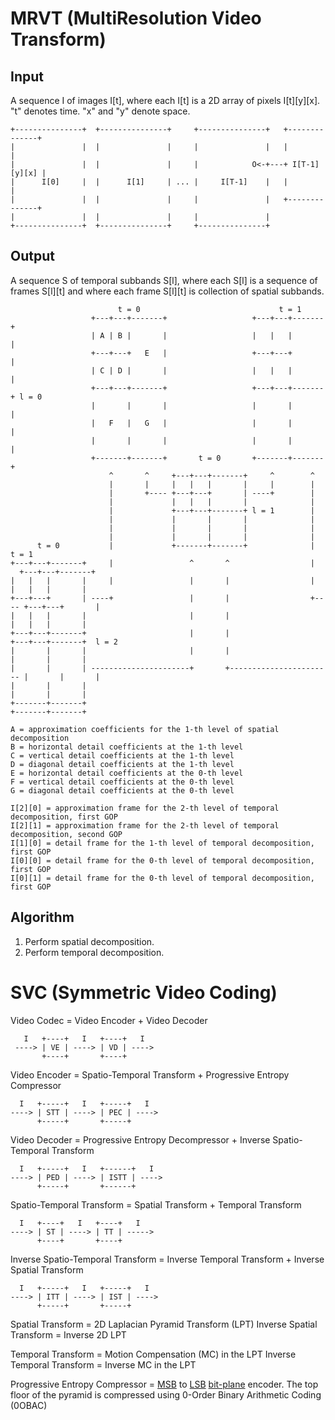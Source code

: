 # MRVT (MultiResolution Video Transform)

## Input

A sequence I of images I[t], where each I[t] is a 2D array of pixels I[t][y][x]. "t" denotes time. "x" and "y" denote space. 

```
+---------------+  +---------------+     +---------------+   +--------------+
|               |  |               |     |               |   |              |
|               |  |               |     |            O<-+---+ I[T-1][y][x] |
|      I[0]     |  |      I[1]     | ... |     I[T-1]    |   |              |
|               |  |               |     |               |   +--------------+
|               |  |               |     |               |
+---------------+  +---------------+     +---------------+
```

## Output

A sequence S of temporal subbands S[l], where each S[l] is a sequence of frames S[l][t] and where each frame S[l][t] is collection of spatial subbands.

```
                        t = 0                               t = 1
                  +---+---+-------+                   +---+---+-------+
                  | A | B |       |                   |   |   |       |
                  +---+---+   E   |                   +---+---+       |
                  | C | D |       |                   |   |   |       |
                  +---+---+-------+                   +---+---+-------+ l = 0
                  |       |       |                   |       |       |
                  |   F   |   G   |                   |       |       |
                  |       |       |                   |       |       |
                  +-------+-------+       t = 0       +-------+-------+
                      ^       ^     +---+---+-------+     ^        ^
                      |       |     |   |   |       |     |        |
                      |       +---- +---+---+       | ----+        |
                      |             |   |   |       |              |
                      |             +---+---+-------+ l = 1        |
                      |             |       |       |              |
                      |             |       |       |              |
                      |             |       |       |              |
      t = 0           |             +-------+-------+              |           t = 1
+---+---+-------+     |                 ^       ^                  |     +---+---+-------+
|   |   |       |     |                 |       |                  |     |   |   |       |
+---+---+       | ----+                 |       |                  +---- +---+---+       |
|   |   |       |                       |       |                        |   |   |       |
+---+---+-------+                       |       |                        +---+---+-------+  l = 2
|       |       |                       |       |                        |       |       |
|       |       | ----------------------+       +----------------------- |       |       |
|       |       |                                                        |       |       |
+-------+-------+                                                        +-------+-------+

A = approximation coefficients for the 1-th level of spatial decomposition
B = horizontal detail coefficients at the 1-th level
C = vertical detail coefficients at the 1-th level
D = diagonal detail coefficients at the 1-th level
E = horizontal detail coefficients at the 0-th level
F = vertical detail coefficients at the 0-th level
G = diagonal detail coefficients at the 0-th level

I[2][0] = approximation frame for the 2-th level of temporal decomposition, first GOP
I[2][1] = approximation frame for the 2-th level of temporal decomposition, second GOP
I[1][0] = detail frame for the 1-th level of temporal decomposition, first GOP
I[0][0] = detail frame for the 0-th level of temporal decomposition, first GOP
I[0][1] = detail frame for the 0-th level of temporal decomposition, first GOP
```

## Algorithm

1. Perform spatial decomposition.
2. Perform temporal decomposition.



# SVC (Symmetric Video Coding)

Video Codec = Video Encoder + Video Decoder

```
   I   +----+   I   +----+   I
 ----> | VE | ----> | VD | ---->
       +----+       +----+
```

Video Encoder = Spatio-Temporal Transform + Progressive Entropy Compressor

```
  I   +-----+   I   +-----+   I
----> | STT | ----> | PEC | ---->
      +-----+       +-----+
```

Video Decoder = Progressive Entropy Decompressor + Inverse Spatio-Temporal Transform

```
  I   +-----+   I   +------+   I
----> | PED | ----> | ISTT | ---->
      +-----+       +------+
```

Spatio-Temporal Transform = Spatial Transform + Temporal Transform

```
  I   +----+   I   +----+   I
----> | ST | ----> | TT | ----->
      +----+       +----+
```

Inverse Spatio-Temporal Transform = Inverse Temporal Transform + Inverse Spatial Transform

```
  I   +-----+   I   +-----+   I
----> | ITT | ----> | IST | ---->
      +-----+       +-----+
```

Spatial Transform = 2D Laplacian Pyramid Transform (LPT)
Inverse Spatial Transform = Inverse 2D LPT

Temporal Transform = Motion Compensation (MC) in the LPT
Inverse Temporal Transform = Inverse MC in the LPT

Progressive Entropy Compressor = [MSB](https://en.wikipedia.org/wiki/Most_significant_bit) to [LSB](https://en.wikipedia.org/wiki/Least_significant_bit) [bit-plane](https://en.wikipedia.org/wiki/Bit_plane) encoder. The top floor of the pyramid is compressed using 0-Order Binary Arithmetic Coding (0OBAC)

